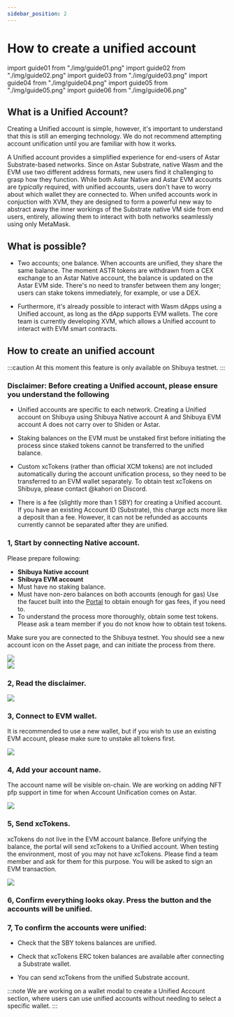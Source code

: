 ```yaml
---
sidebar_position: 2
---
```


# How to create a unified account

import guide01 from "./img/guide01.png"
import guide02 from "./img/guide02.png"
import guide03 from "./img/guide03.png"
import guide04 from "./img/guide04.png"
import guide05 from "./img/guide05.png"
import guide06 from "./img/guide06.png"

## What is a Unified Account?

Creating a Unified account is simple, however, it's important to understand that this is still an emerging technology. We do not recommend attempting account unification until you are familiar with how it works.

A Unified account provides a simplified experience for end-users of Astar Substrate-based networks. Since on Astar Substrate, native Wasm and the EVM use two different address formats, new users find it challenging to grasp how they function. While both Astar Native and Astar EVM accounts are _typically_ required, with unified accounts, users don't have to worry about which wallet they are connected to. When unifed accounts work in conjuction with XVM, they are designed to form a powerful new way to abstract away the inner workings of the Substrate native VM side from end users, entirely, allowing them to interact with both networks seamlessly using only MetaMask.

## What is possible?

- Two accounts; one balance. When accounts are unified, they share the same balance. The moment ASTR tokens are withdrawn from a CEX exchange to an Astar Native account, the balance is updated on the Astar EVM side. There's no need to transfer between them any longer; users can stake tokens immediately, for example, or use a DEX.

- Furthermore, it's already possible to interact with Wasm dApps using a Unified account, as long as the dApp supports EVM wallets. The core team is currently developing XVM, which allows a Unified account to interact with EVM smart contracts.

## How to create an unified account

:::caution
At this moment this feature is only available on Shibuya testnet.
:::

### Disclaimer: Before creating a Unified account, please ensure you understand the following

- Unified accounts are specific to each network. Creating a Unified account on Shibuya using Shibuya Native account A and Shibuya EVM account A does not carry over to Shiden or Astar.

- Staking balances on the EVM must be unstaked first before initiating the process since staked tokens cannot be transferred to the unified balance.

- Custom xcTokens (rather than official XCM tokens) are not included automatically during the account unification process, so they need to be transferred to an EVM wallet separately. To obtain test xcTokens on Shibuya, please contact @kahori on Discord.

- There is a fee (slightly more than 1 SBY) for creating a Unified account. If you have an existing Account ID (Substrate), this charge acts more like a deposit than a fee. However, it can not be refunded as accounts currently cannot be separated after they are unified.

### 1, Start by connecting Native account.

Please prepare following:

- **Shibuya Native account**
- **Shibuya EVM account**
- Must have no staking balance.
- Must have non-zero balances on both accounts (enough for gas) Use the faucet built into the [Portal](https://portal.astar.network) to obtain enough for gas fees, if you need to.
- To understand the process more thoroughly, obtain some test tokens. Please ask a team member if you do not know how to obtain test tokens.

Make sure you are connected to the Shibuya testnet. You should see a new account icon on the Asset page, and can initiate the process from there.

<div style={{textAlign: 'center'}}>
  <img src={guide01} style={{width: 600}} />
  </div>

<div style={{textAlign: 'center'}}>
  <img src={guide02} style={{width: 600}} />
  </div>

### 2, Read the disclaimer.

<div style={{textAlign: 'center'}}>
  <img src={guide03} style={{width: 450}} />
  </div>

### 3, Connect to EVM wallet.

It is recommended to use a new wallet, but if you wish to use an existing EVM account, please make sure to unstake all tokens first.

<div style={{textAlign: 'center'}}>
  <img src={guide04} style={{width: 450}} />
  </div>

### 4, Add your account name.

The account name will be visible on-chain. We are working on adding NFT pfp support in time for when Account Unification comes on Astar.

<div style={{textAlign: 'center'}}>
  <img src={guide05} style={{width: 450}} />
  </div>

### 5, Send xcTokens.

xcTokens do not live in the EVM account balance. Before unifying the balance, the portal will send xcTokens to a Unified account. When testing the environment, most of you may not have xcTokens. Please find a team member and ask for them for this purpose. You will be asked to sign an EVM transaction.

<div style={{textAlign: 'center'}}>
  <img src={guide06} style={{width: 450}} />
  </div>

### 6, Confirm everything looks okay. Press the button and the accounts will be unified.

### 7, To confirm the accounts were unified:

- Check that the SBY tokens balances are unified.

- Check that xcTokens ERC token balances are available after connecting a Substrate wallet.

- You can send xcTokens from the unified Substrate account.

:::note
We are working on a wallet modal to create a Unified Account section, where users can use unified accounts without needing to select a specific wallet.
:::
